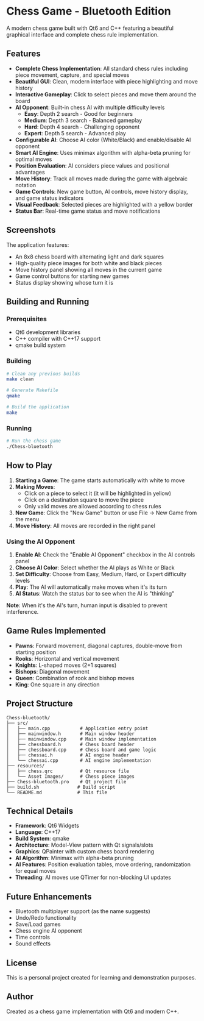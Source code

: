 # Chess Game - Bluetooth Edition

A modern chess game built with Qt6 and C++ featuring a beautiful graphical interface and complete chess rule implementation.

## Features

- **Complete Chess Implementation**: All standard chess rules including piece movement, capture, and special moves
- **Beautiful GUI**: Clean, modern interface with piece highlighting and move history
- **Interactive Gameplay**: Click to select pieces and move them around the board
- **AI Opponent**: Built-in chess AI with multiple difficulty levels
  - **Easy**: Depth 2 search - Good for beginners
  - **Medium**: Depth 3 search - Balanced gameplay
  - **Hard**: Depth 4 search - Challenging opponent
  - **Expert**: Depth 5 search - Advanced play
- **Configurable AI**: Choose AI color (White/Black) and enable/disable AI opponent
- **Smart AI Engine**: Uses minimax algorithm with alpha-beta pruning for optimal moves
- **Position Evaluation**: AI considers piece values and positional advantages
- **Move History**: Track all moves made during the game with algebraic notation
- **Game Controls**: New game button, AI controls, move history display, and game status indicators
- **Visual Feedback**: Selected pieces are highlighted with a yellow border
- **Status Bar**: Real-time game status and move notifications

## Screenshots

The application features:
- An 8x8 chess board with alternating light and dark squares
- High-quality piece images for both white and black pieces
- Move history panel showing all moves in the current game
- Game control buttons for starting new games
- Status display showing whose turn it is

## Building and Running

### Prerequisites

- Qt6 development libraries
- C++ compiler with C++17 support
- qmake build system

### Building

```bash
# Clean any previous builds
make clean

# Generate Makefile
qmake

# Build the application
make
```

### Running

```bash
# Run the chess game
./Chess-bluetooth
```

## How to Play

1. **Starting a Game**: The game starts automatically with white to move
2. **Making Moves**: 
   - Click on a piece to select it (it will be highlighted in yellow)
   - Click on a destination square to move the piece
   - Only valid moves are allowed according to chess rules
3. **New Game**: Click the "New Game" button or use File → New Game from the menu
4. **Move History**: All moves are recorded in the right panel

### Using the AI Opponent

1. **Enable AI**: Check the "Enable AI Opponent" checkbox in the AI controls panel
2. **Choose AI Color**: Select whether the AI plays as White or Black
3. **Set Difficulty**: Choose from Easy, Medium, Hard, or Expert difficulty levels
4. **Play**: The AI will automatically make moves when it's its turn
5. **AI Status**: Watch the status bar to see when the AI is "thinking"

**Note**: When it's the AI's turn, human input is disabled to prevent interference.

## Game Rules Implemented

- **Pawns**: Forward movement, diagonal captures, double-move from starting position
- **Rooks**: Horizontal and vertical movement
- **Knights**: L-shaped moves (2+1 squares)
- **Bishops**: Diagonal movement
- **Queen**: Combination of rook and bishop moves
- **King**: One square in any direction

## Project Structure

```
Chess-bluetooth/
├── src/
│   ├── main.cpp           # Application entry point
│   ├── mainwindow.h       # Main window header
│   ├── mainwindow.cpp     # Main window implementation
│   ├── chessboard.h       # Chess board header
│   ├── chessboard.cpp     # Chess board and game logic
│   ├── chessai.h          # AI engine header
│   └── chessai.cpp        # AI engine implementation
├── resources/
│   ├── chess.qrc          # Qt resource file
│   └── Asset Images/      # Chess piece images
├── Chess-bluetooth.pro    # Qt project file
├── build.sh              # Build script
└── README.md             # This file
```

## Technical Details

- **Framework**: Qt6 Widgets
- **Language**: C++17
- **Build System**: qmake
- **Architecture**: Model-View pattern with Qt signals/slots
- **Graphics**: QPainter with custom chess board rendering
- **AI Algorithm**: Minimax with alpha-beta pruning
- **AI Features**: Position evaluation tables, move ordering, randomization for equal moves
- **Threading**: AI moves use QTimer for non-blocking UI updates

## Future Enhancements

- Bluetooth multiplayer support (as the name suggests)
- Undo/Redo functionality
- Save/Load games
- Chess engine AI opponent
- Time controls
- Sound effects

## License

This is a personal project created for learning and demonstration purposes.

## Author

Created as a chess game implementation with Qt6 and modern C++.
